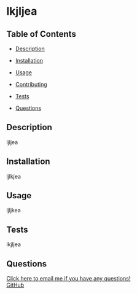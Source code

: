 # lkjljea

## Table of Contents
* [Description](#description)
* [Installation](#installation)
* [Usage](#usage)

* [Contributing](#contributing)
* [Tests](#tests)
* [Questions](#questions)

## Description
ljljea

## Installation
ljlkjea

## Usage
ljljkea


## Tests
lkjljea

## Questions
<a href="mailto:ljljea"> Click here to email me if you have any questions!</a>
<br>
<a href="https://github.com/lkjljea">GitHub</a>
